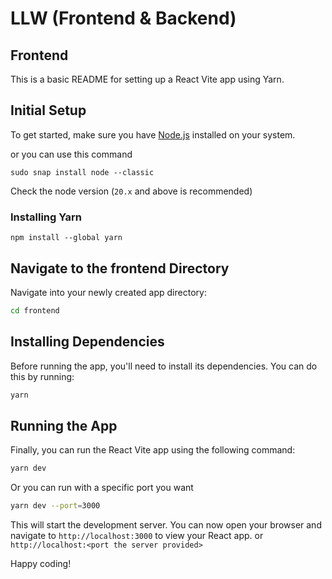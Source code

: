 # LLW (Frontend & Backend)


## Frontend 
This is a basic README for setting up a React Vite app using Yarn.

## Initial Setup

To get started, make sure you have [Node.js](https://nodejs.org/) installed on your system.

or you can use this command

```
sudo snap install node --classic
```
Check the node version (`20.x` and above is recommended)

### Installing Yarn

```
npm install --global yarn
```

## Navigate to the frontend Directory

Navigate into your newly created app directory:

```bash
cd frontend
```
## Installing Dependencies

Before running the app, you'll need to install its dependencies. You can do this by running:

```bash
yarn 
```

## Running the App

Finally, you can run the React Vite app using the following command:

```bash
yarn dev
```
Or you can run with a specific port you want

```bash
yarn dev --port=3000
```

This will start the development server. You can now open your browser and navigate to `http://localhost:3000` to view your React app. or `http://localhost:<port the server provided>`  

Happy coding!